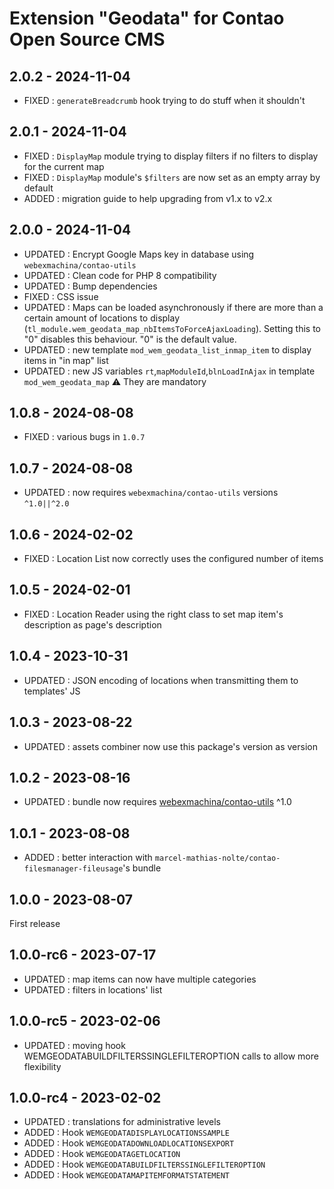 Extension "Geodata" for Contao Open Source CMS
========

2.0.2 - 2024-11-04
---
- FIXED : `generateBreadcrumb` hook trying to do stuff when it shouldn't

2.0.1 - 2024-11-04
---
- FIXED : `DisplayMap` module trying to display filters if no filters to display for the current map
- FIXED : `DisplayMap` module's `$filters` are now set as an empty array by default
- ADDED : migration guide to help upgrading from v1.x to v2.x

2.0.0 - 2024-11-04
---
- UPDATED : Encrypt Google Maps key in database using `webexmachina/contao-utils`
- UPDATED : Clean code for PHP 8 compatibility
- UPDATED : Bump dependencies
- FIXED : CSS issue
- UPDATED : Maps can be loaded asynchronously if there are more than a certain amount of locations to display (`tl_module.wem_geodata_map_nbItemsToForceAjaxLoading`). Setting this to "0" disables this behaviour. "0" is the default value.
- UPDATED : new template `mod_wem_geodata_list_inmap_item` to display items in "in map" list
- UPDATED : new JS variables `rt`,`mapModuleId`,`blnLoadInAjax` in template `mod_wem_geodata_map` :warning: They are mandatory

1.0.8 - 2024-08-08
---
- FIXED : various bugs in `1.0.7`

1.0.7 - 2024-08-08
---
- UPDATED : now requires `webexmachina/contao-utils` versions `^1.0||^2.0`

1.0.6 - 2024-02-02
---
- FIXED : Location List now correctly uses the configured number of items

1.0.5 - 2024-02-01
---
- FIXED : Location Reader using the right class to set map item's description as page's description

1.0.4 - 2023-10-31
---
- UPDATED : JSON encoding of locations when transmitting them to templates' JS

1.0.3 - 2023-08-22
---
- UPDATED : assets combiner now use this package's version as version

1.0.2 - 2023-08-16
---
- UPDATED : bundle now requires [webexmachina/contao-utils](https://github.com/Web-Ex-Machina/contao-utils) ^1.0

1.0.1 - 2023-08-08
---
- ADDED : better interaction with `marcel-mathias-nolte/contao-filesmanager-fileusage`'s bundle

1.0.0 - 2023-08-07
---
First release

1.0.0-rc6 - 2023-07-17
---
- UPDATED : map items can now have multiple categories
- UPDATED : filters in locations' list

1.0.0-rc5 - 2023-02-06
---
- UPDATED : moving hook WEMGEODATABUILDFILTERSSINGLEFILTEROPTION calls to allow more flexibility

1.0.0-rc4 - 2023-02-02
---
- UPDATED : translations for administrative levels
- ADDED : Hook `WEMGEODATADISPLAYLOCATIONSSAMPLE`
- ADDED : Hook `WEMGEODATADOWNLOADLOCATIONSEXPORT`
- ADDED : Hook `WEMGEODATAGETLOCATION`
- ADDED : Hook `WEMGEODATABUILDFILTERSSINGLEFILTEROPTION`
- ADDED : Hook `WEMGEODATAMAPITEMFORMATSTATEMENT`